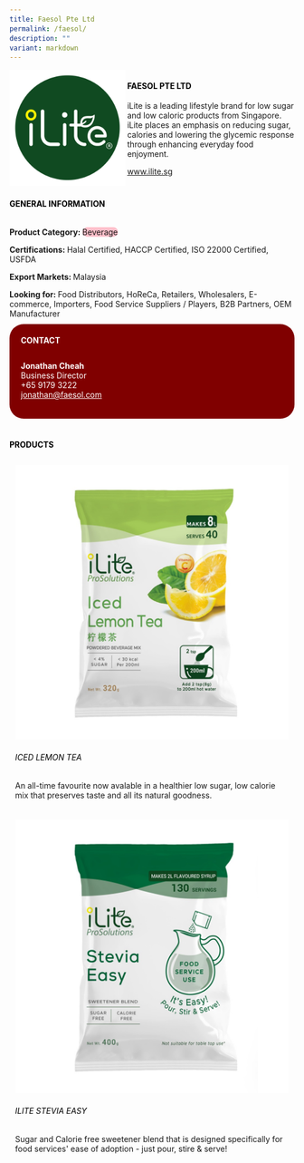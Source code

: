 ```yaml
---
title: Faesol Pte Ltd
permalink: /faesol/
description: ""
variant: markdown
---
```

<div class="flex-paragraph">
	<div style="display: flex; flex-wrap: wrap;" class="flex-container">
		<div style="flex: 1 1 40%; display: block;" class="card sgds">
			<img src="/images/Faesol/faesol_logo.png">
		</div>
		<div style="flex: 1 1 58%; display: block; margin-left: 3px" class="card-sgds">
			<h4 style="text-transform: uppercase; color: black;"><b>Faesol Pte Ltd</b></h4>
			<p>iLite is a leading lifestyle brand for low sugar and low caloric products from Singapore. iLite places an emphasis on reducing sugar, calories and lowering the glycemic response through enhancing everyday food enjoyment.</p>
			<p><a target="_blank" href="https://www.ilite.sg">www.ilite.sg</a></p>
		</div>
	</div>
</div>

<h4 style="text-transform: uppercase; color: black;">
	<b>General Information</b>
</h4>
<div style="display: flex; flex-wrap: wrap;" class="flex-container">
	<div style="flex: 1 1 65%; display: block; align-self: stretch" class="card sgds">
		<div class="flex-paragraph">
			<p>
				<b>Product Category: </b>
				<span style="background-color: pink; border-radius: 10px;">Beverage</span>
			</p>
			<p>
				<b>Certifications: </b>Halal Certified, HACCP Certified, ISO 22000 Certified, USFDA
			</p>
			<p>
				<b>Export Markets: </b>Malaysia
			</p>
			<p style="margin-bottom: 10px;">
				<b>Looking for: </b>Food Distributors, HoReCa, Retailers, Wholesalers, E-commerce, Importers, Food Service Suppliers / Players, B2B Partners, OEM Manufacturer
			</p>
		</div>
	</div>
	<div style="flex: 1 1 35%; padding: 10px; display: block; background-color: maroon; border-radius: 25px; align-self: center;" class="card sgds">
		<h4 style="color: white; margin-top: 10px; margin-left: 10px;">CONTACT</h4>
		<div class="flex-paragraph">
			<p style="padding: 10px; color: white;">
				<b>Jonathan Cheah</b>
				<br>Business Director<br>+65 9179 3222<br>
				<a style="color: white;" href="mailto:jonathan@faesol.com">jonathan@faesol.com</a>
			</p>
		</div>
	</div>
</div>
<br>
<h4 style="text-transform: uppercase; color: black;">
	<b>Products</b>
</h4>
<div style="display: flex; flex-wrap: wrap;">
	<div style="flex: 1 1 47%; margin: 10px; display: block;" class="card sgds">
		<div style="display: block;" class="flex-image">
			<img src="/images/Faesol/faesol_product_01.jpg">
		</div>
		<div class="flex-paragraph">
			<h6 style="text-transform: uppercase; color: black;">Iced Lemon Tea</h6>
			<p>An all-time favourite now avalable in a healthier low sugar, low calorie mix that preserves taste and all its natural goodness.</p>
		</div>
	</div>
	<div style="flex: 1 1 47%; margin: 10px; display: block;" class="card sgds">
		<div style="display: block;" class="flex-image">
			<img src="/images/Faesol/faesol_product_02.jpg">
		</div>
		<div class="flex-paragraph">
			<h6 style="text-transform: uppercase; color: black;">iLite Stevia Easy</h6>
			<p>Sugar and Calorie free sweetener blend that is designed specifically for food services' ease of adoption - just pour, stire &amp; serve!</p>
		</div>
	</div>
</div>